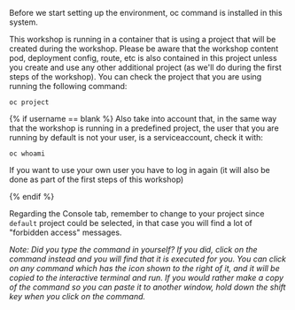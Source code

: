 Before we start setting up the environment, oc command is installed in this system.

This workshop is running in a container that is using a project that will be created during the workshop. Please be aware that the workshop content pod, deployment config, route, etc is also contained in this project unless you create and use any other additional project (as we'll do during the first steps of the workshop). You can check the project that you are using running the following command:

```execute
oc project
```


{% if username == blank %}
Also take into account that, in the same way that the workshop is running in a predefined project, the user that you are running by default is not your user, is a serviceaccount, check it with:

```execute
oc whoami
```

If you want to use your own user you have to log in again (it will also be done as part of the first steps of this workshop)

{% endif %}

Regarding the Console tab, remember to change to your project since `default` project could be selected, in that case you will find a lot of "forbidden access" messages.</em>

<em>Note: Did you type the command in yourself? If you did, click on the command instead and you will find that it is executed for you. You can click on any command which has the <span class="fas fa-play-circle"></span> icon shown to the right of it, and it will be copied to the interactive terminal and run. If you would rather make a copy of the command so you can paste it to another window, hold down the shift key when you click on the command.
